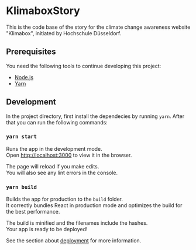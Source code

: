 # KlimaboxStory

This is the code base of the story for the climate change awareness website "Klimabox", initiated by Hochschule Düsseldorf.

## Prerequisites

You need the following tools to continue developing this project:

- [Node.js](https://nodejs.org/en/)
- [Yarn](https://yarnpkg.com/getting-started/install)

## Development

In the project directory, first install the dependecies by running `yarn`. After that you can run the following commands:

### `yarn start`

Runs the app in the development mode.\
Open [http://localhost:3000](http://localhost:3000) to view it in the browser.

The page will reload if you make edits.\
You will also see any lint errors in the console.

### `yarn build`

Builds the app for production to the `build` folder.\
It correctly bundles React in production mode and optimizes the build for the best performance.

The build is minified and the filenames include the hashes.\
Your app is ready to be deployed!

See the section about [deployment](https://facebook.github.io/create-react-app/docs/deployment) for more information.
